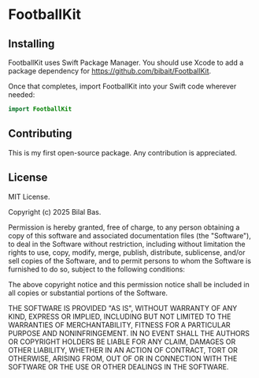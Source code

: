 # FootballKit

## Installing

FootballKit uses Swift Package Manager. You should use Xcode to add a package dependency for <https://github.com/bibait/FootballKit>.

Once that completes, import FootballKit into your Swift code wherever needed:

```swift
import FootballKit
```

## Contributing

This is my first open-source package. Any contribution is appreciated.

## License

MIT License.

Copyright (c) 2025 Bilal Bas.

Permission is hereby granted, free of charge, to any person obtaining a copy of this software and associated documentation files (the "Software"), to deal in the Software without restriction, including without limitation the rights to use, copy, modify, merge, publish, distribute, sublicense, and/or sell copies of the Software, and to permit persons to whom the Software is furnished to do so, subject to the following conditions:

The above copyright notice and this permission notice shall be included in all copies or substantial portions of the Software.

THE SOFTWARE IS PROVIDED "AS IS", WITHOUT WARRANTY OF ANY KIND, EXPRESS OR IMPLIED, INCLUDING BUT NOT LIMITED TO THE WARRANTIES OF MERCHANTABILITY, FITNESS FOR A PARTICULAR PURPOSE AND NONINFRINGEMENT. IN NO EVENT SHALL THE AUTHORS OR COPYRIGHT HOLDERS BE LIABLE FOR ANY CLAIM, DAMAGES OR OTHER LIABILITY, WHETHER IN AN ACTION OF CONTRACT, TORT OR OTHERWISE, ARISING FROM, OUT OF OR IN CONNECTION WITH THE SOFTWARE OR THE USE OR OTHER DEALINGS IN THE SOFTWARE.
